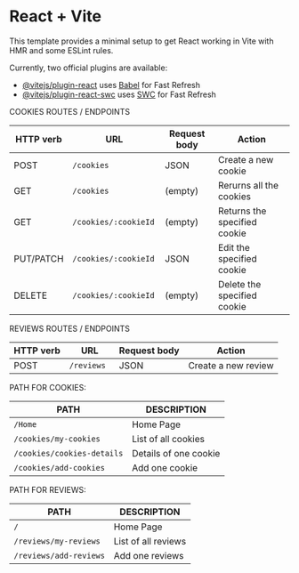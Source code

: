# React + Vite

This template provides a minimal setup to get React working in Vite with HMR and some ESLint rules.

Currently, two official plugins are available:

- [@vitejs/plugin-react](https://github.com/vitejs/vite-plugin-react/blob/main/packages/plugin-react/README.md) uses [Babel](https://babeljs.io/) for Fast Refresh
- [@vitejs/plugin-react-swc](https://github.com/vitejs/vite-plugin-react-swc) uses [SWC](https://swc.rs/) for Fast Refresh




COOKIES ROUTES / ENDPOINTS

| HTTP verb     | URL                  |Request body      | Action                      | 
| ------------- |--------------------  | -----------------|-----------------------------|         
| POST          | `/cookies`           | JSON             |Create a new cookie          |
| GET           | `/cookies `          | (empty)          |Rerurns all the cookies      |
| GET           | `/cookies/:cookieId` | (empty)          |Returns the specified cookie |
| PUT/PATCH     | `/cookies/:cookieId` | JSON             |Edit the specified cookie    |
| DELETE        | `/cookies/:cookieId `| (empty)          |Delete the specified cookie  |


REVIEWS ROUTES / ENDPOINTS

| HTTP verb     | URL                |Request body      | Action                      | 
| ------------- |--------------------| -----------------|-----------------------------|         
| POST          | `/reviews `        | JSON             |Create a new review          |







PATH FOR COOKIES:

| PATH                      | DESCRIPTION           |
|---------------------------|-----------------------|
| `/Home`                   | Home Page             |
| `/cookies/my-cookies`     | List of all cookies   |
| `/cookies/cookies-details`| Details of one cookie |
| `/cookies/add-cookies`    | Add one cookie        |


PATH FOR REVIEWS:

| PATH                      | DESCRIPTION           |
|----------------------     |--------------------   |
| `/`                       | Home Page             |
| `/reviews/my-reviews`     | List of all reviews   |
| `/reviews/add-reviews`    | Add one reviews       |